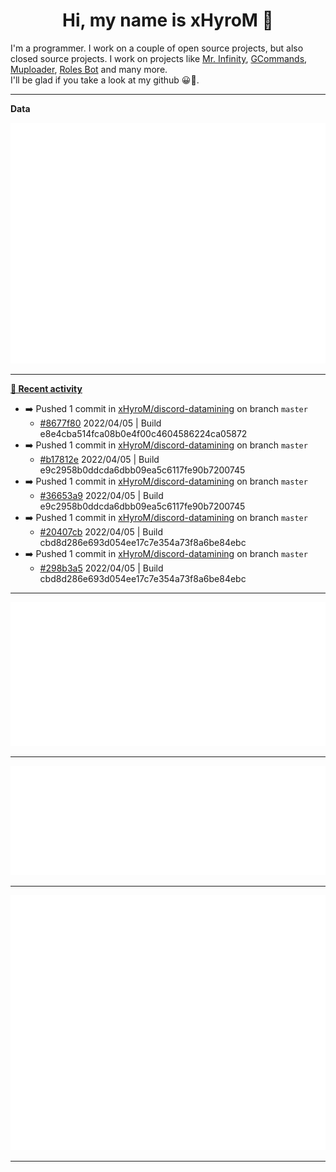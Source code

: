<p align="center">
    <!-- <img src="https://avatars.githubusercontent.com/u/56601352" width="192" alt="hyro's pfp" /> -->
    <h1 align="center">Hi, my name is xHyroM 👋</h1>
</p>

I'm a programmer. I work on a couple of open source projects, but also closed source projects. I work on projects like [Mr. Infinity](https://discord.com/oauth2/authorize?client_id=720321585625694239&scope=bot%20applications.commands&permissions=8&redirect_uri=https://blobs.gq/imanager&prompt=consent&response_type=code), [GCommands](https://github.com/Garlic-Team/GCommands), [Muploader](https://github.com/xHyroM/Muploder), [Roles Bot](https://github.com/xHyroM/roles-bot) and many more.  
I'll be glad if you take a look at my github 😀👀.

___
**Data**

<img src="https://github.com/xHyroM/xHyroM/blob/master/.cache/base.svg">

___

**[📰 Recent activity](https://github.com/xHyroM)**
* ➡️ Pushed 1 commit in [xHyroM/discord-datamining](https://github.com/xHyroM/discord-datamining) on branch `master`
  * [#8677f80](https://github.com/xHyroM/discord-datamining/commit/8677f80) 2022/04/05 | Build e8e4cba514fca08b0e4f00c4604586224ca05872
* ➡️ Pushed 1 commit in [xHyroM/discord-datamining](https://github.com/xHyroM/discord-datamining) on branch `master`
  * [#b17812e](https://github.com/xHyroM/discord-datamining/commit/b17812e) 2022/04/05 | Build e9c2958b0ddcda6dbb09ea5c6117fe90b7200745
* ➡️ Pushed 1 commit in [xHyroM/discord-datamining](https://github.com/xHyroM/discord-datamining) on branch `master`
  * [#36653a9](https://github.com/xHyroM/discord-datamining/commit/36653a9) 2022/04/05 | Build e9c2958b0ddcda6dbb09ea5c6117fe90b7200745
* ➡️ Pushed 1 commit in [xHyroM/discord-datamining](https://github.com/xHyroM/discord-datamining) on branch `master`
  * [#20407cb](https://github.com/xHyroM/discord-datamining/commit/20407cb) 2022/04/05 | Build cbd8d286e693d054ee17c7e354a73f8a6be84ebc
* ➡️ Pushed 1 commit in [xHyroM/discord-datamining](https://github.com/xHyroM/discord-datamining) on branch `master`
  * [#298b3a5](https://github.com/xHyroM/discord-datamining/commit/298b3a5) 2022/04/05 | Build cbd8d286e693d054ee17c7e354a73f8a6be84ebc


___

<img src="https://github.com/xHyroM/xHyroM/blob/master/.cache/isocalendar.svg">

___

<img src="https://github.com/xHyroM/xHyroM/blob/master/.cache/languages.svg">

___

<img src="https://github.com/xHyroM/xHyroM/blob/master/.cache/achievements.svg">

___
